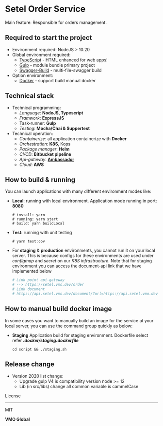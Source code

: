 # Setel Order Service

 Main feature: Responsible for orders management.

## Required to start the project

- Environment required: NodeJS > 10.20
- Global environment required:
  - [TypeScript] - HTML enhanced for web apps!
  - [Gulp] - module bundle primary project
  - [Swagger-Build] - multi-file-swagger build
- Option environment:
  - [Docker] - support build manual docker

## Technical stack

- Technical programming:
  - *Language*: **NodeJS, Typescript**
  - *Framwork*: **ExpressJS**
  - Task-runner: **Gulp**
  - *Testing*: **Mocha/Chai & Suppertest**
- Technical operation:
  - *Containerize*: all application containerize with **Docker**
  - *Orchestration*: **K8S**, Kops
  - *Package manager*: **Helm**
  - *CI/CD*: **Bitbucket pipeline**
  - *Api-gateway*: **[Ambassador]**
  - *Cloud*: **AWS**

## How to build & running

You can launch applications with many different environment modes like:

- **Local**: running with local environment. Application mode running in port: **8080**

  ```shell
  # install: yarn
  # running: yarn start
  # build: yarn buildLocal
  ```

- **Test**: running with unit testing

  ```shell
  # yarn test:cov
  ```

- For **staging** & **production** environments, you cannot run it on your local server. This is because configs for these environments are used under *configmap* and *secret* on our *K8S infrastructure*. Note that for staging environment you can access the document-api link that we have implemented below

  ```bash
  # Link point api-gateway
  # --> https://setel.vmo.dev/order
  # Link document
  # https://api.setel.vmo.dev/document/?url=https://api.setel.vmo.dev/stl4-01-order-service/swagger.json
  ```

## How to manual build docker image

In some cases you want to manually build an image for the service at your local server, you can use the command group quickly as below:

- **Staging** Application build for staging environment. Dockerfile select refer _**.docker/staging.dockerfile**_

    ```shell
    cd script && ./staging.sh
    ```


## Release change

- Version 2020 list change:
  - Upgrade gulp V4 is compatibility version node >= 12
  - Lib (in src/libs) change all common variable is cammelCase

License

----
MIT

**VMO Global**

[//]: # (These are reference links used in the body of this note and get stripped out when the markdown processor does its job. There is no need to format nicely because it shouldn't be seen. Thanks SO - http://stackoverflow.com/questions/4823468/store-comments-in-markdown-syntax)

   [git-repo-url]: <https://github.com/joemccann/dillinger.git>
   [john gruber]: <http://daringfireball.net>
   [df1]: <http://daringfireball.net/projects/markdown/>
   [markdown-it]: <https://github.com/markdown-it/markdown-it>
   [Ace Editor]: <http://ace.ajax.org>
   [node.js]: <http://nodejs.org>
   [Twitter Bootstrap]: <http://twitter.github.com/bootstrap/>
   [jQuery]: <http://jquery.com>
   [@tjholowaychuk]: <http://twitter.com/tjholowaychuk>
   [express]: <http://expressjs.com>
   [AngularJS]: <http://angularjs.org>
   [Typescript]: <https://www.typescriptlang.org>
   [Gulp]: <http://gulpjs.com>
   [Swagger-Build]: <https://github.com/mohsen1/multi-file-swagger-example>
   [Ambassador]: <https://www.getambassador.io/>
   [Docker]: <https://www.docker.com/>

